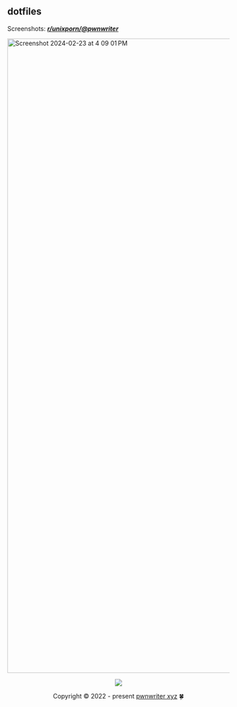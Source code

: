 ## dotfiles

Screenshots: [***r/unixporn/@pwnwriter***][porn]

<img width="1440" alt="Screenshot 2024-02-23 at 4 09 01 PM" src="https://github.com/pwnwriter/nix/assets/90331517/0a3c5ebe-80df-4952-83e9-e4e23378eca6">

<p align="center"><img src="https://raw.githubusercontent.com/catppuccin/catppuccin/main/assets/footers/gray0_ctp_on_line.svg?sanitize=true" /></p>
<p align="center">Copyright &copy; 2022 - present <a href="https://pwnwriter.xyz" target="_blank"> pwnwriter xyz<a> 🍀</a> 

[porn]: https://www.reddit.com/r/unixporn/search?q=author%3ANabeen0x01&sort=new&restrict_sr=on&t=all
